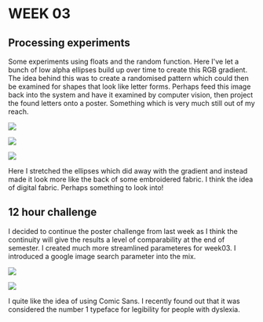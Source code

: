 # WEEK 03


## Processing experiments
Some experiments using floats and the random function. Here I've let a bunch of low alpha ellipses build up over time to create this RGB gradient. The idea behind this was to create a randomised pattern which could then be examined for shapes that look like letter forms. Perhaps feed this image back into the system and have it examined by computer vision, then project the found letters onto a poster. Something which is very much still out of my reach.

![](Screen%20Shot%202020-08-06%20at%201.34.57%20pm.png) <br/>

![](Screen%20Shot%202020-08-06%20at%201.54.18%20pm.png) <br/>

![](Screen%20Shot%202020-08-06%20at%202.05.15%20pm.png) <br/>

Here I stretched the ellipses which did away with the gradient and instead made it look more like the back of some embroidered fabric. I think the idea of digital fabric. Perhaps something to look into!



## 12 hour challenge
I decided to continue the poster challenge from last week as I think the continuity will give the results a level of comparability at the end of semester. I created much more streamlined parameteres for week03. I introduced a google image search parameter into the mix. 

![](week1_chllng_parametres.png)

![](dust.jpg) 

I quite like the idea of using Comic Sans. I recently found out that it was considered the number 1 typeface for legibility for people with dyslexia. 
